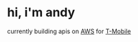 # hi, i'm andy

currently building apis on [AWS](https://aws.amazon.com/) for [T-Mobile](https://www.t-mobile.com/)
